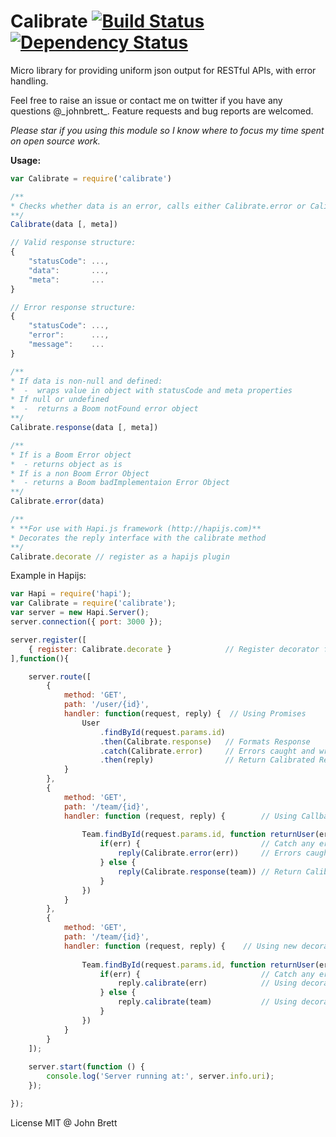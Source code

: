Calibrate [![Build Status](https://travis-ci.org/johnbrett/calibrate.svg?branch=master)](https://travis-ci.org/johnbrett/calibrate) [![Dependency Status](https://david-dm.org/johnbrett/calibrate.svg)](https://david-dm.org/johnbrett/calibrate)
=========

Micro library for providing uniform json output for RESTful APIs, with error handling. 

Feel free to raise an issue or contact me on twitter if you have any questions @\_johnbrett\_. Feature requests and bug reports are welcomed.

*Please star if you using this module so I know where to focus my time spent on open source work.*

**Usage:**
```javascript
var Calibrate = require('calibrate')

/**
* Checks whether data is an error, calls either Calibrate.error or Calibrate.reponse
**/
Calibrate(data [, meta])

// Valid response structure:
{
    "statusCode": ...,
    "data":       ...,
    "meta":       ...
}

// Error response structure:
{
    "statusCode": ...,
    "error":      ...,
    "message":    ...
}

/**
* If data is non-null and defined:
*  -  wraps value in object with statusCode and meta properties
* If null or undefined
*  -  returns a Boom notFound error object
**/
Calibrate.response(data [, meta])

/**
* If is a Boom Error object
*  - returns object as is
* If is a non Boom Error Object
*  - returns a Boom badImplementaion Error Object
**/
Calibrate.error(data)

/**
* **For use with Hapi.js framework (http://hapijs.com)**
* Decorates the reply interface with the calibrate method
**/
Calibrate.decorate // register as a hapijs plugin

```

Example in Hapijs:
```javascript
var Hapi = require('hapi');
var Calibrate = require('calibrate');
var server = new Hapi.Server();
server.connection({ port: 3000 });

server.register([
    { register: Calibrate.decorate }            // Register decorator for third route
],function(){

    server.route([
        {
            method: 'GET',
            path: '/user/{id}',
            handler: function(request, reply) {  // Using Promises
                User
                    .findById(request.params.id) 
                    .then(Calibrate.response)   // Formats Response
                    .catch(Calibrate.error)     // Errors caught and wrapped
                    .then(reply)                // Return Calibrated Response
            }
        },
        {
            method: 'GET',
            path: '/team/{id}',
            handler: function (request, reply) {        // Using Callbacks
            
                Team.findById(request.params.id, function returnUser(err, team) {
                    if(err) {                           // Catch any errors
                        reply(Calibrate.error(err))     // Errors caught and wrapped 
                    } else {
                        reply(Calibrate.response(team)) // Return Calibrate Response
                    }
                })
            }
        },
        {
            method: 'GET',
            path: '/team/{id}',
            handler: function (request, reply) {    // Using new decorator function
            
                Team.findById(request.params.id, function returnUser(err, team) {
                    if(err) {                           // Catch any errors
                        reply.calibrate(err)            // Using decorator function 
                    } else {
                        reply.calibrate(team)           // Using decorator function
                    }
                })
            }
        }
    ]);
    
    server.start(function () {
        console.log('Server running at:', server.info.uri);
    });

});
```

License MIT @ John Brett
